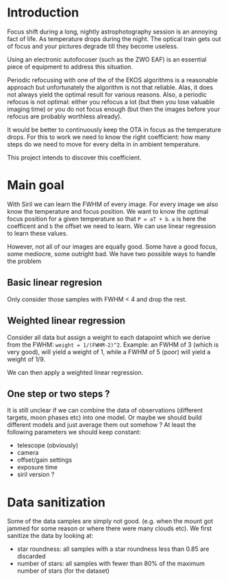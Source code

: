 # Introduction

Focus shift during a long, nightly astrophotography session is an annoying fact of life.
As temperature drops during the night. The optical train gets out of focus and your pictures degrade till they become useless.

Using an electronic autofocuser (such as the ZWO EAF) is an essential piece of equipment to address this situation.

Periodic refocusing with one of the of the EKOS algorithms is a reasonable approach but unfortunately the algorithm is not that reliable.
Alas, it does not always yield the optimal result for various reasons. Also, a periodic refocus is not optimal:
either you refocus a lot (but then you lose valuable imaging time) or you do not focus enough (but then the images before your refocus are probably worthless already).

It would be better to continuously keep the OTA in focus as the temperature drops. For this to work we need to know the right coefficient: how many steps do we need to move for every delta in in ambient temperature.

This project intends to discover this coefficient.

# Main goal

With Siril we can learn the FWHM of every image. For every image we also know the temperature and focus position.
We want to know the optimal focus position for a given temperature so that `P = aT + b`. `a` is here the coefficent and `b` the offset we need to learn.
We can use linear regression to learn these values.

However, not all of our images are equally good. Some have a good focus, some mediocre, some outright bad.
We have two possible ways to handle the problem

## Basic linear regresion

Only consider those samples with FWHM < 4 and drop the rest.

## Weighted linear regression

Consider all data but assign a weight to each datapoint which we derive from the FWHM: `weight = 1/(FWHM-2)^2`.
Example: an FWHM of 3 (which is very good), will yield a weight of 1, while a FWHM of 5 (poor) will yield a weight of 1/9.

We can then apply a weighted linear regression.

## One step or two steps ?

It is still unclear if we can combine the data of observations (different targets, moon phases etc) into one model.
Or maybe we should build different models and just average them out somehow ?
At least the following parameters we should keep constant:

- telescope (obviously)
- camera
- offset/gain settings
- exposure time
- siril version ?

# Data sanitization

Some of the data samples are simply not good. (e.g. when the mount got jammed for some reason or where there were many clouds etc).
We first sanitize the data by looking at:

- star roundness: all samples with a star roundness less than 0.85 are discarded
- number of stars: all samples with fewer than 80% of the maximum number of stars (for the dataset)
